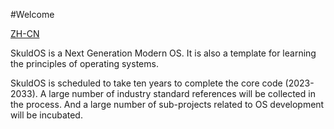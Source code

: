 #Welcome

[ZH-CN](./README-ZH.md)

SkuldOS is a Next Generation Modern OS.
It is also a template for learning the principles of operating systems.

SkuldOS is scheduled to take ten years to complete the core code (2023-2033).
A large number of industry standard references will be collected in the process.
And a large number of sub-projects related to OS development will be incubated.

<!--

**Here are some ideas to get you started:**

🙋‍♀️ A short introduction - what is your organization all about?
🌈 Contribution guidelines - how can the community get involved?
👩‍💻 Useful resources - where can the community find your docs? Is there anything else the community should know?
🍿 Fun facts - what does your team eat for breakfast?
🧙 Remember, you can do mighty things with the power of [Markdown](https://docs.github.com/github/writing-on-github/getting-started-with-writing-and-formatting-on-github/basic-writing-and-formatting-syntax)
-->
